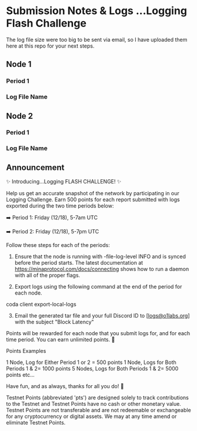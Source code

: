 # Submission Notes & Logs ...Logging Flash Challenge

The log file size were too big to be sent via email, so I have uploaded them here at this repo for your next steps.

## Node 1
### Period 1
### Log File Name

## Node 2
### Period 1
### Log File Name

## Announcement

:sparkles: Introducing...Logging FLASH CHALLENGE! :sparkles: 

Help us get an accurate snapshot of the network by participating in our Logging Challenge. Earn 500 points for each report submitted with logs exported during the two time periods below: 

:arrow_right: Period 1: Friday (12/18), 5-7am UTC 

:arrow_right: Period 2: Friday (12/18), 5-7pm UTC

Follow these steps for each of the periods:

1. Ensure that the node is running with -file-log-level INFO and is synced before the period starts. The latest documentation at https://minaprotocol.com/docs/connecting shows how to run a daemon with all of the proper flags.

2. Export logs using the following command at the end of the period for each node.

coda client export-local-logs

3. Email the generated tar file and your full Discord ID to [logs@o1labs.org] with the subject "Block Latency"

Points will be rewarded for each node that you submit logs for, and for each time period. You can earn unlimited points. :rocket: 

Points Examples

1 Node, Log for Either Period 1 or 2 = 500 points
1 Node, Logs for Both Periods 1 & 2= 1000 points
5 Nodes, Logs for Both Periods 1 & 2= 5000 points
etc...

Have fun, and as always, thanks for all you do! :purple_heart:

Testnet Points (abbreviated 'pts') are designed solely to track contributions to the Testnet and Testnet Points have no cash or other monetary value. Testnet Points are not transferable and are not redeemable or exchangeable for any cryptocurrency or digital assets. We may at any time amend or eliminate Testnet Points.